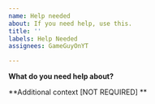 ```yaml
---
name: Help needed
about: If you need help, use this.
title: ''
labels: Help Needed
assignees: GameGuyOnYT

---
```


**What do you need help about?**

**Additional context [NOT REQUIRED] **
